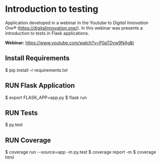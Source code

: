 # Introduction to testing

Application developed in a webinar in the Youtube to *Digital Innovation One®* (https://digitalinnovation.one/). 
In this webinar was presents a introduction to tests in Flask applications.

**Webinar:** https://www.youtube.com/watch?v=P0aTDyw9N4g&t


## Install Requirements

$ pip install -r requirements.txt

## RUN Flask Application

$ export FLASK_APP=app.py
$ flask run

## RUN Tests

$ py.test

## RUN Coverage

$ coverage run --source=app -m py.test
$ coverage report -m 
$ coverage html
